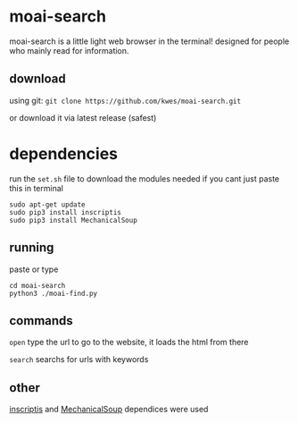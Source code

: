 # moai-search
moai-search is a little light web browser in the terminal! designed for people who mainly read for information.

## download
using git:
```git clone https://github.com/kwes/moai-search.git```

or download it via latest release (safest)

# dependencies
run the ```set.sh``` file to download the modules needed
if you cant just paste this in terminal

```
sudo apt-get update
sudo pip3 install inscriptis
sudo pip3 install MechanicalSoup
```
## running
paste or type
```
cd moai-search
python3 ./moai-find.py
```
## commands
```open``` type the url to go to the website, it loads the html from there

```search``` searchs for urls with keywords

## other
[inscriptis](https://github.com/weblyzard/inscriptis) and [MechanicalSoup](https://github.com/MechanicalSoup/MechanicalSoup) dependices were used
